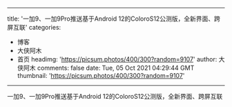 
---
title: '一加9、一加9Pro推送基于Android 12的ColoroS12公测版，全新界面、跨屏互联'
categories: 
 - 博客
 - 大侠阿木
 - 首页
headimg: 'https://picsum.photos/400/300?random=9107'
author: 大侠阿木
comments: false
date: Tue, 05 Oct 2021 04:29:44 GMT
thumbnail: 'https://picsum.photos/400/300?random=9107'
---

<div>   
一加9、一加9Pro推送基于Android 12的ColoroS12公测版，全新界面、跨屏互联  
</div>
            